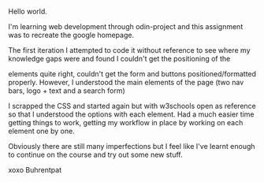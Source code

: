 Hello world.

I'm learning web development through odin-project and this assignment was to recreate the google homepage.

The first iteration I attempted to code it without reference to see where my knowledge gaps were and found I couldn't get the positioning of the <div> elements quite right, couldn't get the form and buttons positioned/formatted properly. However, I understood the main elements of the page (two nav bars, logo + text and a search form)

I scrapped the CSS and started again but with w3schools open as reference so that I understood the options with each element. Had a much easier time getting things to work, getting my workflow in place by working on each element one by one.

Obviously there are still many imperfections but I feel like I've learnt enough to continue on the course and try out some new stuff.

xoxo Buhrentpat